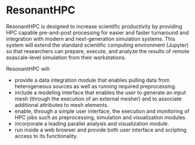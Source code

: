 # ResonantHPC

ResonantHPC is designed to increase scientific productivity by providing HPC
capable pre-and-post processing for easier and faster turnaround and
integration with modern and next-generation simulation systems.
This system will extend the standard scientific computing environment
(Jupyter) so that researchers can prepare, execute, and analyze the results
of remote exascale-level simulation from their workstations.

ResonantHPC will:
* provide a data integration module that enables pulling data from
  heterogeneous sources as well as running required preprocessing.
* include a modeling interface that enables the user to generate
  an input mesh (through the execution of an external mesher) and
  to associate additional attributes to mesh elements.
* enable, through a simple user interface, the execution
  and monitoring of HPC jobs such as preprocessing, simulation and
  visualization modules.
* incorporate a leading parallel analysis and visualization module.
* run inside a web browser and provide both user interface and
  scripting access to its functionality.
